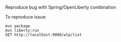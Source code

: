 Reproduce bug with Spring/OpenLiberty combination

To reproduce issue:

```
mvn package
mvn liberty:run
GET http://localhost:9080/wlp/list
```
